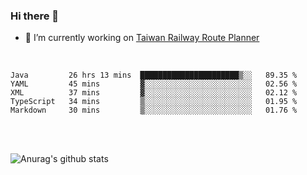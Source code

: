 ### Hi there 👋

- 🔭 I’m currently working on [Taiwan Railway Route Planner](https://github.com/Taiwan-Railway-Route-Planner)

<br/>

<!--START_SECTION:waka-->
```text
Java         26 hrs 13 mins  ██████████████████████▒░░   89.35 % 
YAML         45 mins         ▓░░░░░░░░░░░░░░░░░░░░░░░░   02.56 % 
XML          37 mins         ▓░░░░░░░░░░░░░░░░░░░░░░░░   02.12 % 
TypeScript   34 mins         ▒░░░░░░░░░░░░░░░░░░░░░░░░   01.95 % 
Markdown     30 mins         ▒░░░░░░░░░░░░░░░░░░░░░░░░   01.76 % 
```
<!--END_SECTION:waka-->

<br/>
<br/>

![Anurag's github stats](https://github-readme-stats.vercel.app/api?username=DepickereSven&show_icons=true&theme=tokyonight)



<!--
**DepickereSven/DepickereSven** is a ✨ _special_ ✨ repository because its `README.md` (this file) appears on your GitHub profile.

Here are some ideas to get you started:

- 🔭 I’m currently working on ...
- 🌱 I’m currently learning ...
- 👯 I’m looking to collaborate on ...
- 🤔 I’m looking for help with ...
- 💬 Ask me about ...
- 📫 How to reach me: ...
- 😄 Pronouns: ...
- ⚡ Fun fact: ...
-->
